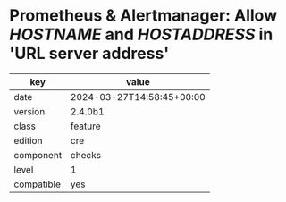 [//]: # (werk v2)
# Prometheus & Alertmanager: Allow $HOSTNAME$ and $HOSTADDRESS$ in 'URL server address'

key        | value
---------- | ---
date       | 2024-03-27T14:58:45+00:00
version    | 2.4.0b1
class      | feature
edition    | cre
component  | checks
level      | 1
compatible | yes

